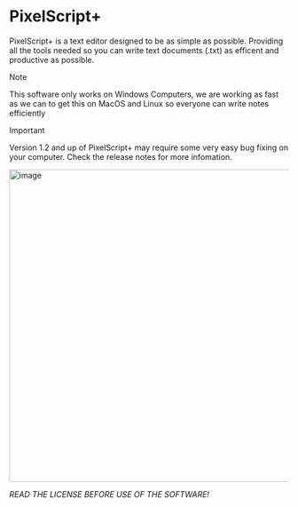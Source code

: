 # PixelScript+ 
PixelScript+ is a text editor designed to be as simple as possible. Providing all the tools needed so you can write text documents (.txt) as efficent and productive as possible.
>[!NOTE]
>This software only works on Windows Computers, we are working as fast as we can to get this on MacOS and Linux so everyone can write notes efficiently

>[!IMPORTANT]
>Version 1.2 and up of PixelScript+ may require some very easy bug fixing on your computer.
>Check the release notes for more infomation.

<img width="750" height="563" alt="image" src="https://github.com/user-attachments/assets/bb2acdf8-dbcc-4bc5-b09c-4d91b05f7406" />







*READ THE LICENSE BEFORE USE OF THE SOFTWARE!*
